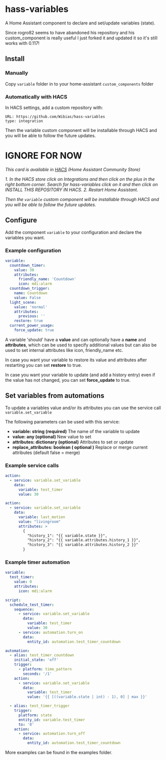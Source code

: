 # hass-variables

A Home Assistant component to declare and set/update variables (state).

Since rogro82 seems to have abandoned his repository and his custom_component is really useful I just forked it and updated it so it's still works with 0.117!

## Install

### Manually

Copy `variable` folder in to your home-assistant `custom_components` folder

### Automatically with HACS

In HACS settings, add a custom repository with:

    URL: https://github.com/Wibias/hass-variables
    type: integration

Then the variable custom component will be installable through HACS and you will be able to follow the future updates.

# IGNORE FOR NOW

*This card is available in [HACS](https://github.com/custom-components/hacs) (Home Assistant Community Store)*

*1. In the HACS store click on Integrations and then click on the plus in the right bottom corner. Search for hass-variables click on it and then click on INSTALL THIS REPOSITORY IN HACS.*
*2. Restart Home Assistant.*

*Then the `variable` custom component will be installable through HACS and you will be able to follow the future updates.*

## Configure

Add the component `variable` to your configuration and declare the variables you want.

### Example configuration

```yaml
variable:
  countdown_timer:
    value: 30
    attributes:
      friendly_name: 'Countdown'
      icon: mdi:alarm
  countdown_trigger:
    name: Countdown
    value: False
  light_scene:
    value: 'normal'
    attributes:
      previous: ''
    restore: true
  current_power_usage:
    force_update: true
```

A variable 'should' have a __value__ and can optionally have a __name__ and __attributes__, which can be used to specify additional values but can also be used to set internal attributes like icon, friendly_name etc.

In case you want your variable to restore its value and attributes after restarting you can set __restore__ to true.

In case you want your variable to update (and add a history entry) even if the value has not changed, you can set __force_update__ to true.

## Set variables from automations

To update a variables value and/or its attributes you can use the service call `variable.set_variable`

The following parameters can be used with this service:

- __variable: string (required)__
The name of the variable to update
- __value: any (optional)__
New value to set
- __attributes: dictionary (optional)__
Attributes to set or update
- __replace_attributes: boolean ( optional )__
Replace or merge current attributes (default false = merge)

### Example service calls

```yaml
action:
  - service: variable.set_variable
    data:
      variable: test_timer
      value: 30

action:
  - service: variable.set_variable
    data:
      variable: last_motion
      value: "livingroom"
      attributes: >
        {
          "history_1": "{{ variable.state }}",
          "history_2": "{{ variable.attributes.history_1 }}",
          "history_3": "{{ variable.attributes.history_2 }}"
        }
```

### Example timer automation

```yaml
variable:
  test_timer:
    value: 0
    attributes:
      icon: mdi:alarm

script:
  schedule_test_timer:
    sequence:
      - service: variable.set_variable
        data:
          variable: test_timer
          value: 30
      - service: automation.turn_on
        data:
          entity_id: automation.test_timer_countdown

automation:
  - alias: test_timer_countdown
    initial_state: 'off'
    trigger:
      - platform: time_pattern
        seconds: '/1'
    action:
      - service: variable.set_variable
        data:
          variable: test_timer
          value: '{{ [((variable.state | int) - 1), 0] | max }}'

  - alias: test_timer_trigger
    trigger:
      platform: state
      entity_id: variable.test_timer
      to: '0'
    action:
      - service: automation.turn_off
        data:
          entity_id: automation.test_timer_countdown
```

More examples can be found in the examples folder.